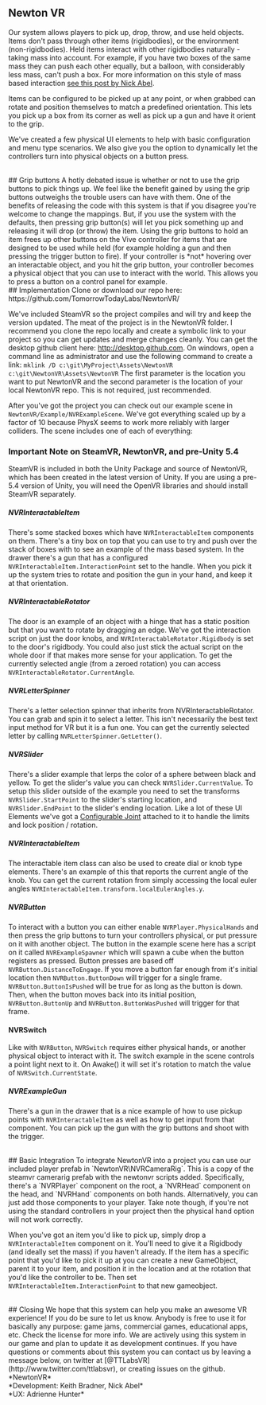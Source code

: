 ## Newton VR
Our system allows players to pick up, drop, throw, and use held objects. Items don't pass through other items (rigidbodies), or the environment (non-rigidbodies). Held items interact with other rigidbodies naturally - taking mass into account. For example, if you have two boxes of the same mass they can push each other equally, but a balloon, with considerably less mass, can't push a box. For more information on this style of mass based interaction [see this post by Nick Abel](http://www.vrinflux.com/newton-vr-physics-based-interaction-on-the-vive/). 
<img class='gfyitem' data-id='DistantPitifulAfricanhornbill' />

Items can be configured to be picked up at any point, or when grabbed can rotate and position themselves to match a predefined orientation. This lets you pick up a box from its corner as well as pick up a gun and have it orient to the grip. 
<img class='gfyitem' data-id='ImpureTautBergerpicard' />

We've created a few physical UI elements to help with basic configuration and menu type scenarios. We also give you the option to dynamically let the controllers turn into physical objects on a button press.
<img class='gfyitem' data-id='PointlessImperturbableBorzoi' />

<br>
## Grip buttons
A hotly debated issue is whether or not to use the grip buttons to pick things up. We feel like the benefit gained by using the grip buttons outweighs the trouble users can have with them. One of the benefits of releasing the code with this system is that if you disagree you're welcome to change the mappings. But, if you use the system with the defaults, then pressing grip button(s) will let you pick something up and releasing it will drop (or throw) the item. Using the grip buttons to hold an item frees up other buttons on the Vive controller for items that are designed to be used while held (for example holding a gun and then pressing the trigger button to fire). If your controller is *not* hovering over an interactable object, and you hit the grip button, your controller becomes a physical object that you can use to interact with the world. This allows you to press a button on a control panel for example.

<br>
## Implementation
Clone or download our repo here: https://github.com/TomorrowTodayLabs/NewtonVR/

We've included SteamVR so the project compiles and will try and keep the version updated. The meat of the project is in the NewtonVR folder. I recommend you clone the repo locally and create a symbolic link to your project so you can get updates and merge changes cleanly. You can get the desktop github client here: http://desktop.github.com. On windows, open a command line as administrator and use the following command to create a link: `mklink /D c:\git\MyProject\Assets\NewtonVR c:\git\NewtonVR\Assets\NewtonVR` The first parameter is the location you want to put NewtonVR and the second parameter is the location of your local NewtonVR repo. This is not required, just recommended.

After you've got the project you can check out our example scene in `NewtonVR/Example/NVRExampleScene`. We've got everything scaled up by a factor of 10 because PhysX seems to work more reliably with larger colliders. The scene includes one of each of everything:

### Important Note on SteamVR, NewtonVR, and pre-Unity 5.4
SteamVR is included in both the Unity Package and source of NewtonVR, which has been created in the latest version of Unity. If you are using a pre-5.4 version of Unity, you will need the OpenVR libraries and should install SteamVR separately.

##### NVRInteractableItem
There's some stacked boxes which have `NVRInteractableItem` components on them. There's a tiny box on top that you can use to try and push over the stack of boxes with to see an example of the mass based system. In the drawer there's a gun that has a configured `NVRInteractableItem.InteractionPoint` set to the handle. When you pick it up the system tries to rotate and position the gun in your hand, and keep it at that orientation.

##### NVRInteractableRotator
The door is an example of an object with a hinge that has a static position but that you want to rotate by dragging an edge. We've got the interaction script on just the door knobs, and `NVRInteractableRotator.Rigidbody` is set to the door's rigidbody. You could also just stick the actual script on the whole door if that makes more sense for your application. To get the currently selected angle (from a zeroed rotation) you can access `NVRInteractableRotator.CurrentAngle`.

##### NVRLetterSpinner
There's a letter selection spinner that inherits from NVRInteractableRotator. You can grab and spin it to select a letter. This isn't necessarily the best text input method for VR but it is a fun one. You can get the currently selected letter by calling `NVRLetterSpinner.GetLetter()`. 

##### NVRSlider
There's a slider example that lerps the color of a sphere between black and yellow. To get the slider's value you can check `NVRSlider.CurrentValue`. To setup this slider outside of the example you need to set the transforms `NVRSlider.StartPoint` to the slider's starting location, and `NVRSlider.EndPoint` to the slider's ending location. Like a lot of these UI Elements we've got a [Configurable Joint](http://docs.unity3d.com/Manual/class-ConfigurableJoint.html) attached to it to handle the limits and lock position / rotation.

##### NVRInteractableItem
The interactable item class can also be used to create dial or knob type elements. There's an example of this that reports the current angle of the knob. You can get the current rotation from simply accessing the local euler angles `NVRInteractableItem.transform.localEulerAngles.y`. 

##### NVRButton
To interact with a button you can either enable `NVRPlayer.PhysicalHands` and then press the grip buttons to turn your controllers physical, or put pressure on it with another object. The button in the example scene here has a script on it called `NVRExampleSpawner` which will spawn a cube when the button registers as pressed. Button presses are based off `NVRButton.DistanceToEngage`. If you move a button far enough from it's initial location then `NVRButton.ButtonDown` will trigger for a single frame. `NVRButton.ButtonIsPushed` will be true for as long as the button is down. Then, when the button moves back into its initial position, `NVRButton.ButtonUp` and `NVRButton.ButtonWasPushed` will trigger for that frame.

#### NVRSwitch
Like with `NVRButton`, `NVRSwitch` requires either physical hands, or another physical object to interact with it. The switch example in the scene controls a point light next to it. On Awake() it will set it's rotation to match the value of `NVRSwitch.CurrentState`. 

##### NVRExampleGun
There's a gun in the drawer that is a nice example of how to use pickup points with `NVRInteractableItem` as well as how to get input from that component. You can pick up the gun with the grip buttons and shoot with the trigger.

<br>
## Basic Integration
To integrate NewtonVR into a project you can use our included player prefab in `NewtonVR\NVRCameraRig`. This is a copy of the steamvr camerarig prefab with the newtonvr scripts added. Specifically, there's a `NVRPlayer` component on the root, a `NVRHead` component on the head, and `NVRHand` components on both hands. Alternatively, you can just add those components to your player. Take note though, if you're not using the standard controllers in your project then the physical hand option will not work correctly.

When you've got an item you'd like to pick up, simply drop a `NVRInteractableItem` component on it. You'll need to give it a Rigidbody (and ideally set the mass) if you haven't already. If the item has a specific point that you'd like to pick it up at you can create a new GameObject, parent it to your item, and position it in the location and at the rotation that you'd like the controller to be. Then set `NVRInteractableItem.InteractionPoint` to that new gameobject.

<br>
## Closing
We hope that this system can help you make an awesome VR experience! If you do be sure to let us know. Anybody is free to use it for basically any purpose: game jams, commercial games, educational apps, etc. Check the license for more info. We are actively using this system in our game and plan to update it as development continues. If you have questions or comments about this system you can contact us by leaving a message below, on twitter at [@TTLabsVR](http://www.twitter.com/ttlabsvr), or creating issues on the github.

<br>
*NewtonVR*<br>*Development: Keith Bradner, Nick Abel*<br>*UX: Adrienne Hunter*
